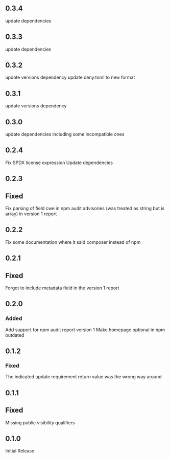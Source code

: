 ## 0.3.4

update dependencies

## 0.3.3

update dependencies

## 0.3.2

update versions dependency
update deny.toml to new format

## 0.3.1

update versions dependency

## 0.3.0

update dependencies including some incompatible ones

## 0.2.4

Fix SPDX license expression
Update dependencies

## 0.2.3

## Fixed

Fix parsing of field cwe in npm audit advisories (was treated as string but is array)
in version 1 report

## 0.2.2

Fix some documentation where it said composer instead of npm

## 0.2.1

## Fixed

Forgot to include metadata field in the version 1 report

## 0.2.0

### Added

Add support for npm audit report version 1
Make homepage optional in npm outdated

## 0.1.2

### Fixed

The indicated update requirement return value was the wrong way around

## 0.1.1

## Fixed

Missing public visibility qualifiers

## 0.1.0

Initial Release
